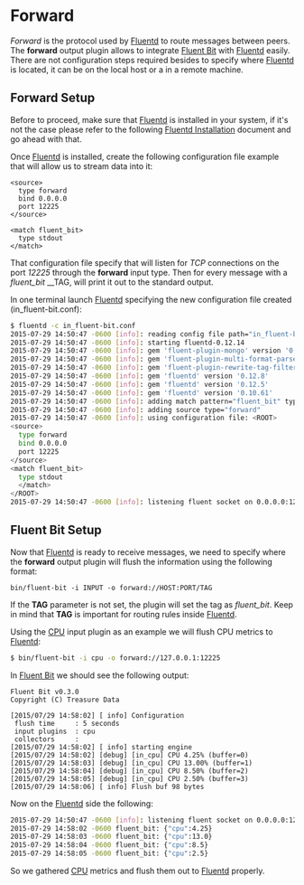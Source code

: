 # Forward

_Forward_ is the protocol used by [Fluentd](http://www.fluentd.org) to route messages between peers. The __forward__ output plugin allows to integrate [Fluent Bit](http://fluentbit.io) with [Fluentd](http://fluentd.org) easily. There are not configuration steps required besides to specify where [Fluentd](http://fluentd.org) is located, it can be on the local host or a in a remote machine.

## Forward Setup

Before to proceed, make sure that [Fluentd](http://fluentd.org) is installed in your system, if it's not the case please refer to the following [Fluentd Installation](http://docs.fluentd.org/v0.12/categories/installation) document and go ahead with that.

Once [Fluentd](http://fluentd.org) is installed, create the following configuration file example that will allow us to stream data into it:

```
<source>
  type forward
  bind 0.0.0.0
  port 12225
</source>

<match fluent_bit>
  type stdout
</match>
```

That configuration file specify that will listen for _TCP_ connections on the port _12225_ through the __forward__ input type. Then for every message with a _fluent\_bit_ __TAG, will print it out to the standard output.

In one terminal launch [Fluentd](http://fluentd.org) specifying the new configuration file created (in_fluent-bit.conf):

```bash
$ fluentd -c in_fluent-bit.conf
2015-07-29 14:50:47 -0600 [info]: reading config file path="in_fluent-bit.conf"
2015-07-29 14:50:47 -0600 [info]: starting fluentd-0.12.14
2015-07-29 14:50:47 -0600 [info]: gem 'fluent-plugin-mongo' version '0.7.9'
2015-07-29 14:50:47 -0600 [info]: gem 'fluent-plugin-multi-format-parser' version '0.0.2'
2015-07-29 14:50:47 -0600 [info]: gem 'fluent-plugin-rewrite-tag-filter' version '1.5.1'
2015-07-29 14:50:47 -0600 [info]: gem 'fluentd' version '0.12.8'
2015-07-29 14:50:47 -0600 [info]: gem 'fluentd' version '0.12.5'
2015-07-29 14:50:47 -0600 [info]: gem 'fluentd' version '0.10.61'
2015-07-29 14:50:47 -0600 [info]: adding match pattern="fluent_bit" type="stdout"
2015-07-29 14:50:47 -0600 [info]: adding source type="forward"
2015-07-29 14:50:47 -0600 [info]: using configuration file: <ROOT>
<source>
  type forward
  bind 0.0.0.0
  port 12225
</source>
<match fluent_bit>
  type stdout
  </match>
</ROOT>
2015-07-29 14:50:47 -0600 [info]: listening fluent socket on 0.0.0.0:12225
```

## Fluent Bit Setup

Now that [Fluentd](http://fluentd.org) is ready to receive messages, we need to specify where the __forward__ output plugin will flush the information using the following format:

```
bin/fluent-bit -i INPUT -o forward://HOST:PORT/TAG
```

If the __TAG__ parameter is not set, the plugin will set the tag as _fluent\_bit_. Keep in mind that __TAG__ is important for routing rules inside [Fluentd](http://fluentd.org).

Using the [CPU](../input/cpu.md) input plugin as an example we will flush CPU metrics to [Fluentd](http://fluentd.org):

```bash
$ bin/fluent-bit -i cpu -o forward://127.0.0.1:12225
```

In [Fluent Bit](http://fluentbit.io) we should see the following output:

```
Fluent Bit v0.3.0
Copyright (C) Treasure Data

[2015/07/29 14:58:02] [ info] Configuration
 flush time     : 5 seconds
 input plugins  : cpu
 collectors     :
[2015/07/29 14:58:02] [ info] starting engine
[2015/07/29 14:58:02] [debug] [in_cpu] CPU 4.25% (buffer=0)
[2015/07/29 14:58:03] [debug] [in_cpu] CPU 13.00% (buffer=1)
[2015/07/29 14:58:04] [debug] [in_cpu] CPU 8.50% (buffer=2)
[2015/07/29 14:58:05] [debug] [in_cpu] CPU 2.50% (buffer=3)
[2015/07/29 14:58:06] [ info] Flush buf 98 bytes
```

Now on the [Fluentd](http://fluentd.org) side the following:

```bash
2015-07-29 14:50:47 -0600 [info]: listening fluent socket on 0.0.0.0:12225
2015-07-29 14:58:02 -0600 fluent_bit: {"cpu":4.25}
2015-07-29 14:58:03 -0600 fluent_bit: {"cpu":13.0}
2015-07-29 14:58:04 -0600 fluent_bit: {"cpu":8.5}
2015-07-29 14:58:05 -0600 fluent_bit: {"cpu":2.5}
```

So we gathered [CPU](../input/cpu.md) metrics and flush them out to [Fluentd](http://fluentd.org) properly.
